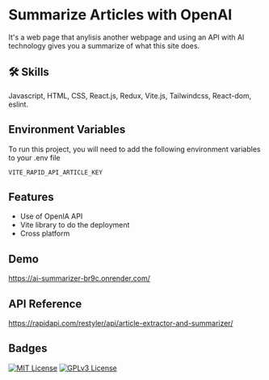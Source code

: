 
# Summarize Articles with OpenAI

It's a web page that anylisis another webpage and using an API with AI technology gives you a summarize of what this site does.




## 🛠 Skills
Javascript, HTML, CSS, React.js, Redux, Vite.js, Tailwindcss, React-dom, eslint.


## Environment Variables

To run this project, you will need to add the following environment variables to your .env file

`VITE_RAPID_API_ARTICLE_KEY`


## Features

- Use of OpenIA API
- Vite library to do the deployment
- Cross platform


## Demo

https://ai-summarizer-br9c.onrender.com/


## API Reference

https://rapidapi.com/restyler/api/article-extractor-and-summarizer/

## Badges

[![MIT License](https://img.shields.io/badge/License-MIT-green.svg)](https://choosealicense.com/licenses/mit/)
[![GPLv3 License](https://img.shields.io/badge/License-GPL%20v3-yellow.svg)](https://opensource.org/licenses/)

